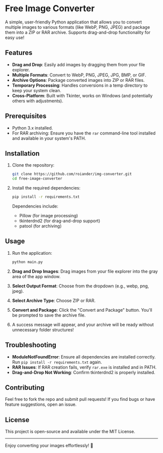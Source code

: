 # Free Image Converter

A simple, user-friendly Python application that allows you to convert multiple images to various formats (like WebP, PNG, JPEG) and package them into a ZIP or RAR archive. Supports drag-and-drop functionality for easy use!

## Features
- **Drag and Drop**: Easily add images by dragging them from your file explorer.
- **Multiple Formats**: Convert to WebP, PNG, JPEG, JPG, BMP, or GIF.
- **Archive Options**: Package converted images into ZIP or RAR files.
- **Temporary Processing**: Handles conversions in a temp directory to keep your system clean.
- **Cross-Platform**: Built with Tkinter, works on Windows (and potentially others with adjustments).

## Prerequisites
- Python 3.x installed.
- For RAR archiving: Ensure you have the `rar` command-line tool installed and available in your system's PATH.

## Installation

1. Clone the repository:
   ```bash
   git clone https://github.com/roiander/img-converter.git
   cd free-image-converter
   ```

2. Install the required dependencies:
   ```bash
   pip install -r requirements.txt
   ```

   Dependencies include:
   - Pillow (for image processing)
   - tkinterdnd2 (for drag-and-drop support)
   - patool (for archiving)

## Usage

1. Run the application:
   ```bash
   python main.py
   ```

2. **Drag and Drop Images**: Drag images from your file explorer into the gray area of the app window.

3. **Select Output Format**: Choose from the dropdown (e.g., webp, png, jpeg).

4. **Select Archive Type**: Choose ZIP or RAR.

5. **Convert and Package**: Click the "Convert and Package" button. You'll be prompted to save the archive file.

6. A success message will appear, and your archive will be ready without unnecessary folder structures!


## Troubleshooting
- **ModuleNotFoundError**: Ensure all dependencies are installed correctly. Run `pip install -r requirements.txt` again.
- **RAR Issues**: If RAR creation fails, verify `rar.exe` is installed and in PATH.
- **Drag-and-Drop Not Working**: Confirm tkinterdnd2 is properly installed.

## Contributing
Feel free to fork the repo and submit pull requests! If you find bugs or have feature suggestions, open an issue.

## License
This project is open-source and available under the MIT License.

---

Enjoy converting your images effortlessly! 🚀
